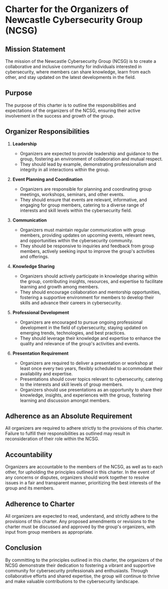 # Charter for the Organizers of Newcastle Cybersecurity Group (NCSG)

## Mission Statement

The mission of the Newcastle Cybersecurity Group (NCSG) is to create a
collaborative and inclusive community for individuals interested in
cybersecurity, where members can share knowledge, learn from each other, and
stay updated on the latest developments in the field.

## Purpose

The purpose of this charter is to outline the responsibilities and
expectations of the organizers of the NCSG, ensuring their active involvement
in the success and growth of the group.

## Organizer Responsibilities

1. **Leadership**

   - Organizers are expected to provide leadership and guidance to the group,
     fostering an environment of collaboration and mutual respect.
   - They should lead by example, demonstrating professionalism and integrity
     in all interactions within the group.

2. **Event Planning and Coordination**

   - Organizers are responsible for planning and coordinating group meetings,
     workshops, seminars, and other events.
   - They should ensure that events are relevant, informative, and engaging
     for group members, catering to a diverse range of interests and skill
     levels within the cybersecurity field.

3. **Communication**

   - Organizers must maintain regular communication with group members,
     providing updates on upcoming events, relevant news, and opportunities
     within the cybersecurity community.
   - They should be responsive to inquiries and feedback from group members,
     actively seeking input to improve the group's activities and offerings.

4. **Knowledge Sharing**

   - Organizers should actively participate in knowledge sharing within the
     group, contributing insights, resources, and expertise to facilitate
     learning and growth among members.
   - They should encourage collaboration and mentorship opportunities,
     fostering a supportive environment for members to develop their skills
     and advance their careers in cybersecurity.

5. **Professional Development**

   - Organizers are encouraged to pursue ongoing professional development in
     the field of cybersecurity, staying updated on emerging trends,
     technologies, and best practices.
   - They should leverage their knowledge and expertise to enhance the
     quality and relevance of the group's activities and events.

6. **Presentation Requirement**
   - Organizers are required to deliver a presentation or workshop at least
     once every two years, flexibly scheduled to accommodate their
     availability and expertise.
   - Presentations should cover topics relevant to cybersecurity, catering
     to the interests and skill levels of group members.
   - Organizers should use presentations as an opportunity to share their
     knowledge, insights, and experiences with the group, fostering learning
     and discussion amongst members.

## Adherence as an Absolute Requirement

All organizers are required to adhere strictly to the provisions of this
charter. Failure to fulfill their responsibilities as outlined may result in
reconsideration of their role within the NCSG.

## Accountability

Organizers are accountable to the members of the NCSG, as well as to each
other, for upholding the principles outlined in this charter. In the event of
any concerns or disputes, organizers should work together to resolve issues in
a fair and transparent manner, prioritizing the best interests of the group
and its members.

## Adherence to Charter

All organizers are expected to read, understand, and strictly adhere to the
provisions of this charter. Any proposed amendments or revisions to the
charter must be discussed and approved by the group's organizers, with input
from group members as appropriate.

## Conclusion

By committing to the principles outlined in this charter, the organizers of
the NCSG demonstrate their dedication to fostering a vibrant and supportive
community for cybersecurity professionals and enthusiasts. Through
collaborative efforts and shared expertise, the group will continue to thrive
and make valuable contributions to the cybersecurity landscape.
